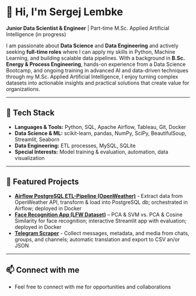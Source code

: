 # 👋 Hi, I'm Sergej Lembke

**Junior Data Scientist & Engineer** | Part-time M.Sc. Applied Artificial Intelligence (in progress)  

I am passionate about **Data Science** and **Data Engineering** and actively seeking **full-time roles** where I can apply my skills in Python, Machine Learning, and building scalable data pipelines.
With a background in **B.Sc. Energy & Process Engineering**, hands-on experience from a Data Science Bootcamp, and ongoing training in advanced AI and data-driven techniques through my M.Sc. Applied Artificial Intelligence, I enjoy turning complex datasets into actionable insights and practical solutions that create value for organizations.

---

## 🔧 Tech Stack
- **Languages & Tools:** Python, SQL, Apache Airflow, Tableau, Git, Docker  
- **Data Science & ML:** scikit-learn, pandas, NumPy, SciPy, BeautifulSoup, Streamlit, Seaborn  
- **Data Engineering:** ETL processes, MySQL, SQLite  
- **Special Interests:** Model training & evaluation, automation, data visualization

---

## 📂 Featured Projects
- **[Airflow PostgreSQL ETL-Pipeline (OpenWeather)](https://github.com/sergejlembke/airflow-postgres-weather-pipeline)** - Extract data from OpenWeather API, transform & load into PostgreSQL db; orchestrated in Airflow; deployed in Docker
- **[Face Recognition App (LFW Dataset)](https://github.com/sergejlembke/streamlit-face-recognition-app)** – PCA & SVM vs. PCA & Cosine Similarity for face recognition; interactive Streamlit app with evaluation; deployed in Docker
- **[Telegram Scraper](https://github.com/sergejlembke/telegram-scraper)** - Collect messages, metadata, and media from chats, groups, and channels; automatic translation and export to CSV an/or JSON

---

## 📫 Connect with me
- Feel free to connect with me for opportunities and collaborations

<!---
sergejlembke/sergejlembke is a ✨ special ✨ repository because its `README.md` (this file) appears on your GitHub profile.
You can click the Preview link to take a look at your changes.

- **[Adsorber Temperature Model](LINK ZUM REPO)** – Complex analytical & numerical modeling of temperature distribution in adsorbers
- **[Telegram Data Extraction Tool](LINK ZUM REPO)** – Python tool for extracting & structuring user/message data from Telegram groups & channels  

--->
